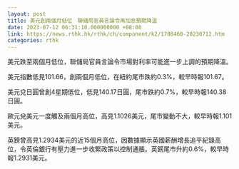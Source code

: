 ```yaml
---
layout: post
title: 美元創兩個月低位　聯儲局官員言論令再加息預期降溫
date: 2023-07-12 06:31:10.000000000 +08:00
link: https://news.rthk.hk/rthk/ch/component/k2/1708460-20230712.htm
categories: rthk
---
```


美元跌至兩個月低位，聯儲局官員言論令市場對利率可能進一步上調的預期降溫。

美元指數低見101.66，創兩個月低位，在紐約尾市跌約0.3%，較早時報101.67。

美元兌日圓曾創4星期低位，低見140.17日圓，尾市跌約0.7%，較早時報140.38日圓。

歐元兌美元一度觸及兩個月高位，高見1.1026美元，尾市變動不大，較早時報1.101美元。

英鎊曾高見1.2934美元的近15個月高位，因數據顯示英國薪酬增長追平紀錄高位，令英倫銀行有壓力進一步收緊政策以控制通脹。英鎊尾市升約0.6%，較早時報1.2931美元。
